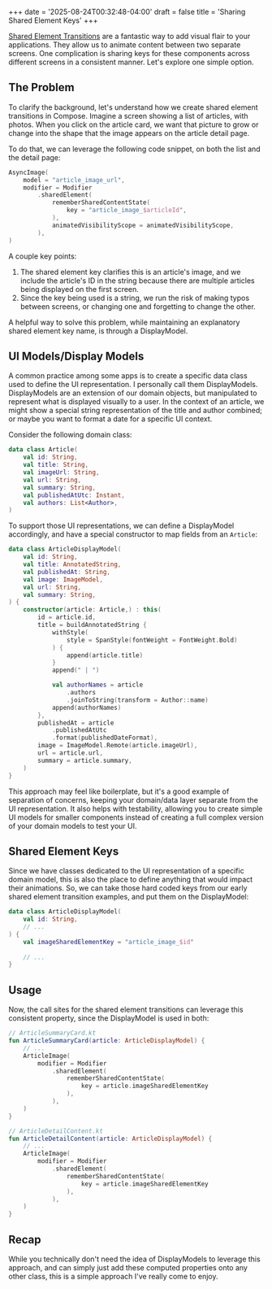 +++
date = '2025-08-24T00:32:48-04:00'
draft = false
title = 'Sharing Shared Element Keys'
+++


[Shared Element Transitions](https://developer.android.com/develop/ui/compose/animation/shared-elements) are a fantastic way to add visual flair to your applications. They allow us to animate content between two separate screens. One complication is sharing keys for these components across different screens in a consistent manner. Let's explore one simple option. 

<!--more-->

## The Problem

To clarify the background, let's understand how we create shared element transitions in Compose. Imagine a screen showing a list of articles, with photos. When you click on the article card, we want that picture to grow or change into the shape that the image appears on the article detail page. 

To do that, we can leverage the following code snippet, on both the list and the detail page:

```kotlin
AsyncImage(
    model = "article_image_url",
    modifier = Modifier
        .sharedElement(
            rememberSharedContentState(
            	key = "article_image_$articleId",
            ),
            animatedVisibilityScope = animatedVisibilityScope,
        ),
)
```

A couple key points:

1. The shared element key clarifies this is an article's image, and we include the article's ID in the string because there are multiple articles being displayed on the first screen. 
2. Since the key being used is a string, we run the risk of making typos between screens, or changing one and forgetting to change the other. 

A helpful way to solve this problem, while maintaining an explanatory shared element key name, is through a DisplayModel.

## UI Models/Display Models

A common practice among some apps is to create a specific data class used to define the UI representation. I personally call them DisplayModels. DisplayModels are an extension of our domain objects, but manipulated to represent what is displayed visually to a user. In the context of an article, we might show a special string representation of the title and author combined; or maybe you want to format a date for a specific UI context.

Consider the following domain class:

```kotlin
data class Article(
    val id: String,
    val title: String,
    val imageUrl: String,
    val url: String,
    val summary: String,
    val publishedAtUtc: Instant,
    val authors: List<Author>,
)
```

To support those UI representations, we can define a DisplayModel accordingly, and have a special constructor to map fields from an `Article`:

```kotlin
data class ArticleDisplayModel(
    val id: String,
    val title: AnnotatedString,
    val publishedAt: String,
    val image: ImageModel,
    val url: String,
    val summary: String,
) {
    constructor(article: Article,) : this(
        id = article.id,
        title = buildAnnotatedString {
            withStyle(
            	style = SpanStyle(fontWeight = FontWeight.Bold)
            ) {
                append(article.title)
            }
            append(" | ")

            val authorNames = article
            	.authors
            	.joinToString(transform = Author::name)
            append(authorNames)
        },
        publishedAt = article
        	.publishedAtUtc
        	.format(publishedDateFormat),
        image = ImageModel.Remote(article.imageUrl),
        url = article.url,
        summary = article.summary,
    )
}
```

This approach may feel like boilerplate, but it's a good example of separation of concerns, keeping your domain/data layer separate from the UI representation. It also helps with testability, allowing you to create simple UI models for smaller components instead of creating a full complex version of your domain models to test your UI.

## Shared Element Keys

Since we have classes dedicated to the UI representation of a specific domain model, this is also the place to define anything that would impact their animations. So, we can take those hard coded keys from our early shared element transition examples, and put them on the DisplayModel:

```kotlin
data class ArticleDisplayModel(
    val id: String,
    // ...
) {
    val imageSharedElementKey = "article_image_$id"
    
    // ...
}
``` 

## Usage

Now, the call sites for the shared element transitions can leverage this consistent property, since the DisplayModel is used in both:

```kotlin
// ArticleSummaryCard.kt
fun ArticleSummaryCard(article: ArticleDisplayModel) {
    // ...
    ArticleImage(
        modifier = Modifier
            .sharedElement(
                rememberSharedContentState(
                    key = article.imageSharedElementKey
                ),
            ),
    )
}

// ArticleDetailContent.kt
fun ArticleDetailContent(article: ArticleDisplayModel) {
    // ...
    ArticleImage(
        modifier = Modifier
            .sharedElement(
                rememberSharedContentState(
                    key = article.imageSharedElementKey
                ),
            ),
    )
}
```

## Recap

While you technically don't need the idea of DisplayModels to leverage this approach, and can simply just add these computed properties onto any other class, this is a simple approach I've really come to enjoy. 
